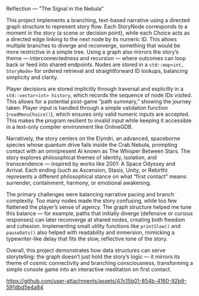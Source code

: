 
Reflection — “The Signal in the Nebula”

This project implements a branching, text-based narrative using a directed graph structure to represent story flow. Each StoryNode corresponds to a moment
in the story (a scene or decision point), while each Choice acts as a directed edge linking to the next node by its numeric ID. This allows multiple branches
to diverge and reconverge, something that would be more restrictive in a simple tree. Using a graph also mirrors the story’s theme — interconnectedness
and recursion — where outcomes can loop back or feed into shared endpoints. Nodes are stored in a ```std::map<int, StoryNode>``` for ordered retrieval and
straightforward ID lookups, balancing simplicity and clarity.

Player decisions are stored implicitly through traversal and explicitly in a ```std::vector<int> history```, which records the sequence of node IDs visited.
This allows for a potential post-game “path summary,” showing the journey taken. Player input is handled through a simple validation function (```readMenuChoice()```),
which ensures only valid numeric inputs are accepted. This makes the program resilient to invalid input while keeping it accessible in a text-only compiler
environment like OnlineGDB.

Narratively, the story centers on the Elyndri, an advanced, spaceborne species whose quantum drive fails inside the Crab Nebula, prompting contact with an
omnipresent AI known as The Whisper Between Stars. The story explores philosophical themes of identity, isolation, and transcendence — inspired by works
like 2001: A Space Odyssey and Arrival. Each ending (such as Ascension, Stasis, Unity, or Rebirth) represents a different philosophical stance on what
“first contact” means: surrender, containment, harmony, or emotional awakening.

The primary challenges were balancing narrative pacing and branch complexity. Too many nodes made the story confusing, while too few flattened the player’s
sense of agency. The graph structure helped me tune this balance — for example, paths that initially diverge (defensive or curious responses) can later
reconverge at shared nodes, creating both freedom and cohesion. Implementing small utility functions like ```printSlow()``` and ```pauseDots()``` also helped with
readability and immersion, mimicking a typewriter-like delay that fits the slow, reflective tone of the story.

Overall, this project demonstrates how data structures can serve storytelling: the graph doesn’t just hold the story’s logic — it mirrors its theme of
cosmic connectivity and branching consciousness, transforming a simple console game into an interactive meditation on first contact.




https://github.com/user-attachments/assets/47c15b01-854b-4160-92b9-591dbd5e4a84

